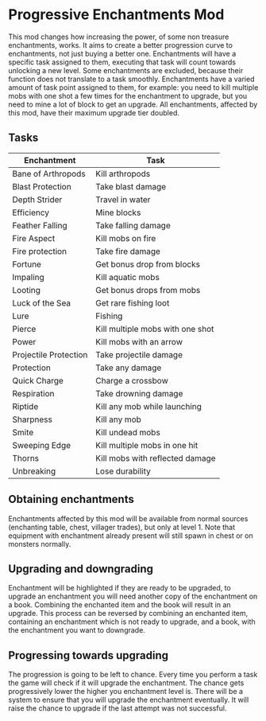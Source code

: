 # Progressive Enchantments Mod
This mod changes how increasing the power, of some non treasure enchantments, works.
It aims to create a better progression curve to enchantments, not just buying a better one.
Enchantments will have a specific task assigned to them, executing that task will count towards unlocking a new level.
Some enchantments are excluded, because their function does not translate to a task smoothly.
Enchantments have a varied amount of task point assigned to them, for example:
you need to kill multiple mobs with one shot a few times for the enchantment to upgrade,
but you need to mine a lot of block to get an upgrade.
All enchantments, affected by this mod, have their maximum upgrade tier doubled.

## Tasks
| Enchantment           | Task                             |
|-----------------------|----------------------------------|
| Bane of Arthropods    | Kill arthropods                  |
| Blast Protection      | Take blast damage                |
| Depth Strider         | Travel in water                  |
| Efficiency            | Mine blocks                      |
| Feather Falling       | Take falling damage              |
| Fire Aspect           | Kill mobs on fire                |
| Fire protection       | Take fire damage                 |
| Fortune               | Get bonus drop from blocks       |
| Impaling              | Kill aquatic mobs                |
| Looting               | Get bonus drops from mobs        |
| Luck of the Sea       | Get rare fishing loot            |
| Lure                  | Fishing                          |
| Pierce                | Kill multiple mobs with one shot |
| Power                 | Kill mobs with an arrow          |
| Projectile Protection | Take projectile damage           |
| Protection            | Take any damage                  |
| Quick Charge          | Charge a crossbow                |
| Respiration           | Take drowning damage             |
| Riptide               | Kill any mob while launching     |
| Sharpness             | Kill any mob                     |
| Smite                 | Kill undead mobs                 |
| Sweeping Edge         | Kill multiple mobs in one hit    |
| Thorns                | Kill mobs with reflected damage  |
| Unbreaking            | Lose durability                  |

## Obtaining enchantments
Enchantments affected by this mod will be available from normal sources 
(enchanting table, chest, villager trades), but only at level 1. Note that equipment with
enchantment already present will still spawn in chest or on monsters normally. 

## Upgrading and downgrading
Enchantment will be highlighted if they are ready to be upgraded, to upgrade an enchantment
you will need another copy of the enchantment on a book. Combining the enchanted item and
the book will result in an upgrade. This process can be reversed by combining an enchanted item,
containing an enchantment which is not ready to upgrade, and a book, with the enchantment you want
to downgrade.

## Progressing towards upgrading
The progression is going to be left to chance. Every time you perform a task the game
will check if it will upgrade the enchantment. The chance gets progressively lower
the higher you enchantment level is. There will be a system to ensure that you will
upgrade the enchantment eventually. It will raise the chance to upgrade if the last 
attempt was not successful. 